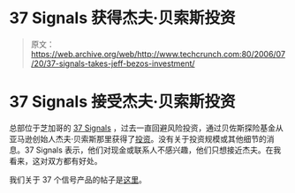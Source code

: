 # 37 Signals 获得杰夫·贝索斯投资 

> 原文：<https://web.archive.org/web/http://www.techcrunch.com:80/2006/07/20/37-signals-takes-jeff-bezos-investment/>

# 37 Signals 接受杰夫·贝索斯投资

总部位于芝加哥的 [37 Signals](https://web.archive.org/web/20221126204621/http://www.37signals.com/) ，过去一直回避风险投资，通过贝佐斯探险基金从亚马逊创始人杰夫·贝索斯那里获得了[投资](https://web.archive.org/web/20221126204621/http://37signals.com/svn/archives2/bezos_expeditions_invests_in_37signals.php)。没有关于投资规模或其他细节的消息。37 Signals 表示，他们对现金或联系人不感兴趣，他们只想接近杰夫。在我看来，这对双方都有好处。

我们关于 37 个信号产品的帖子是[这里](https://web.archive.org/web/20221126204621/http://www.beta.techcrunch.com/tag/37-Signals/)。
